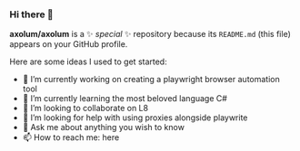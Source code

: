### Hi there 👋


**axolum/axolum** is a ✨ _special_ ✨ repository because its `README.md` (this file) appears on your GitHub profile.

Here are some ideas I used to get started:

- 🔭 I’m currently working on creating a playwright browser automation tool
- 🌱 I’m currently learning the most beloved language C#
- 👯 I’m looking to collaborate on L8
- 🤔 I’m looking for help with using proxies alongside playwrite
- 💬 Ask me about anything you wish to know
- 📫 How to reach me: here
<!-- 😄 Pronouns: ...
- ⚡ Fun fact: ...
-->
